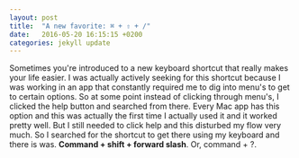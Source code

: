 ```yaml
---
layout: post
title:  "A new favorite: ⌘ + ⇧ + /"
date:   2016-05-20 16:15:15 +0200
categories: jekyll update
---
```


Sometimes you're introduced to a new keyboard shortcut that really makes your life easier. I was actually actively seeking for this shortcut because I was working in an app that constantly required me to dig into menu's to get to certain options. So at some point instead of clicking through menu's, I clicked the help button and searched from there. Every Mac app has this option and this was actually the first time I actually used it and it worked pretty well. But I still needed to click help and this disturbed my flow very much. So I searched for the shortcut to get there using my keyboard and there is was. **Command + shift + forward slash**. Or, command + ?.